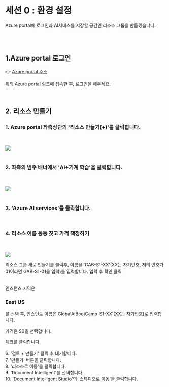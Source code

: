 # 세션 0 : 환경 설정

Azure portal에 로그인과 AI서비스를 저장할 공간인 리소스 그룹을 만들겠습니다.      
<!-- -->
<br>
<br>

## 1.Azure portal 로그인
  👉 [Azure portal 주소](https://azure.microsoft.com/ko-kr/get-started/azure-portal)  
    
위의 Azure portal 링크에 접속한 후, 로그인을 해주세요.
  
<br>

## 2. 리소스 만들기


### 1. Azure portal 좌측상단의 '리소스 만들기(+)'를 클릭합니다.  
<br>

![](https://github.com/pmj-chosim/azureappdeploy/raw/main/img/1.png)  
<br>
### 2. 좌측의 범주 배너에서 'AI+기계 학습'을 클릭합니다.  
<br>

![](https://github.com/pmj-chosim/azureappdeploy/raw/main/img/2.png)  
<br>  

### 3. 'Azure AI services'를 클릭합니다.  
  
<br>  

### 4. 리소스 이름 등등 짓고 가격 책정하기  
<br>

![](https://github.com/pmj-chosim/azureappdeploy/raw/main/img/3.png)  
  
리소스 그룹 새로 만들기를 클릭후, 이름을 'GAB-S1-XX'(XX는 자기번호, 저의 번호가 01이라면 GAB-S1-01을 입력)를 입력합니다.  입력 후 확인 클릭  
<br>  
인스턴스 지역은 <h3>East US</h3> 를 선택 후, 인스턴트 이름은 GlobalAiBootCamp-S1-XX'(XX는 자기번호)로 입력합니다.  

가격은 S0을 선택합니다.

체크를 클릭합니다.  
<br>
6. '검토 + 만들기' 클릭 후 대기합니다.  
7. '만들기' 버튼을 클릭합니다.  
8. '리소스로 이동'을 클릭합니다.  
9. 'Document Intelligent'를 선택합니다.  
10. 'Document Intelligent Studio'의 '스튜디오로 이동'을 클릭합니다.  




